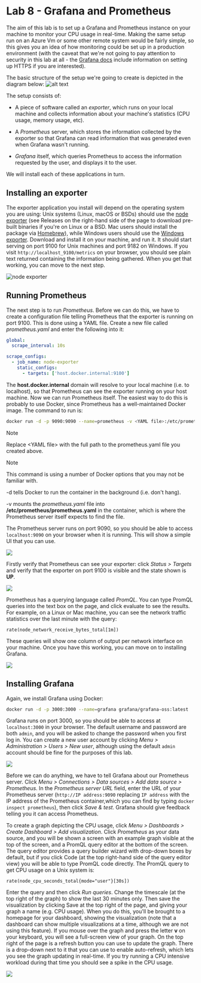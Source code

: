 # Lab 8 - Grafana and Prometheus
The aim of this lab is to set up a Grafana and Prometheus instance on your machine to monitor your CPU usage in real-time. Making the same setup run on an Azure Vm or some other remote system would be fairly simple, so this gives you an idea of how monitoring could be set up in a production environment (with the caveat that we're not going to pay attention to security in this lab at all - the [Grafana docs](https://grafana.com/docs/grafana/latest/setup-grafana/set-up-https/) include information on setting up HTTPS if you are interested).

The basic structure of the setup we're going to create is depicted in the diagram below:
![alt text](images/image.png)

The setup consists of:
- A piece of software called an *exporter*, which runs on your local machine and collects information about your machine's statistics (CPU usage, memory usage, etc).

- A *Prometheus* server, which stores the information collected by the exporter so that Grafana can read information that was generated even when Grafana wasn't running.

- *Grafana* itself, which queries Prometheus to access the information requested by the user, and displays it to the user.

We will install each of these applications in turn.

## Installing an exporter
The exporter application you install will depend on the operating system you are using: Unix systems (Linux, macOS or BSDs) should use the [node exporter](https://github.com/prometheus/node_exporter) (see Releases on the right-hand side of the page to download pre-built binaries if you're on Linux or a BSD. Mac users should install the package via [Homebrew](https://formulae.brew.sh/formula/node_exporter#default)), while Windows users should use the [Windows exporter](https://github.com/prometheus-community/windows_exporter). Download and install it on your machine, and run it. It should start serving on port 9100 for Unix machines and port 9182 on Windows. If you visit `http://localhost_9100/metrics` on your browser, you should see plain text returned containing the information being gathered. When you get that working, you can move to the next step.

![node exporter](images/1-1.png)

## Running Prometheus
The next step is to run *Prometheus*. Before we can do this, we have to create a configuration file telling Prometheus that the exporter is running on port 9100. This is done using a YAML file. Create a new file called *prometheus.yaml* and enter the following into it:

~~~ yaml
global:
  scrape_interval: 10s

scrape_configs:
  - job_name: node-exporter
    static_configs:
      - targets: ['host.docker.internal:9100']
~~~

The **host.docker.internal** domain will resolve to your local machine (i.e. to localhost), so that Prometheus can see the exporter running on your host machine. Now we can run Prometheus itself. The easiest way to do this is probably to use Docker, since Prometheus has a well-maintained Docker image. The command to run is:

~~~ bash
docker run -d -p 9090:9090 --name=prometheus -v <YAML file>:/etc/prometheus/prometheus.yaml prom/prometheus:latest
~~~

> [!NOTE]
> Replace \<YAML file\> with the full path to the prometheus.yaml file you created above.

> [!NOTE]
> This command is using a number of Docker options that you may not be familiar with.
>
> -d tells Docker to run the container in the background (i.e. don't hang).
>
> -v mounts the *prometheus.yaml* file into **/etc/prometheus/prometheus.yaml** in the container, which is where the Prometheus server itself expects to find the file.

The Prometheus server runs on port 9090, so you should be able to access `localhost:9090` on your browser when it is running. This will show a simple UI that you can use. 

![](images/1-2.png)

Firstly verify that Prometheus can see your exporter: click *Status > Targets* and verify that the exporter on port 9100 is visible and the state shown is **UP**. 

![](images/1-3.png)

Prometheus has a querying language called *PromQL*. You can type PromQL queries into the text box on the page, and click evaluate to see the results. For example, on a Linux or Mac machine, you can see the network traffic statistics over the last minute with the query:

~~~
rate(node_network_receive_bytes_total[1m])
~~~

These queries will show one column of output per network interface on your machine. Once you have this working, you can move on to installing Grafana.

![](images/1-4.png)

## Installing Grafana
Again, we install Grafana using Docker:

~~~bash
docker run -d -p 3000:3000 --name=grafana grafana/grafana-oss:latest
~~~

Grafana runs on port 3000, so you should be able to access at `localhost:3000` in your browser. The default username and password are both `admin`, and you will be asked to change the password when you first log in. You can create a new user account by clicking *Menu > Administration > Users > New user*, although using the default `admin` account should be fine for the purposes of this lab.

![](images/2-1.png)

Before we can do anything, we have to tell Grafana about our Prometheus server. Click *Menu > Connections > Data sources > Add data source > Prometheus*. In the *Prometheus server URL* field, enter the URL of your Prometheus server (`http://IP address:9090` replacing `IP address` with the IP address of the Prometheus container,which you can find by typing `docker inspect prometheus`), then click *Save & test*. Grafana should give feedback telling you it can access Prometheus.

To create a graph depicting the CPU usage, click *Menu > Dashboards > Create Dashboard > Add visualization*. Click *Prometheus* as your data source, and you will be shown a screen with an example graph visible at the top of the screen, and a PromQL query editor at the bottom of the screen. The query editor provides a query builder wizard with drop-down boxes by default, but if you click Code (at the top right-hand side of the query editor view) you will be able to type PromQL code directly. The PromQL query to get CPU usage on a Unix system is:

~~~
rate(node_cpu_seconds_total{mode="user"}[30s])
~~~

Enter the query and then click *Run queries*. Change the timescale (at the top right of the graph) to show the last 30 minutes only. Then save the visualization by clicking Save at the top right of the page, and giving your graph a name (e.g. CPU usage). When you do this, you'll be brought to a homepage for your dashboard, showing the visualization (note that a dashboard can show multiple visualizations at a time, although we are not using this feature). If you mouse over the graph and press the letter **v** on your keyboard, you will see a full-screen view of your graph. On the top right of the page is a refresh button you can use to update the graph. There is a drop-down next to it that you can use to enable auto-refresh, which lets you see the graph updating in real-time. If you try running a CPU intensive workload during that time you should see a spike in the CPU usage.

![](images/2-2.png)
